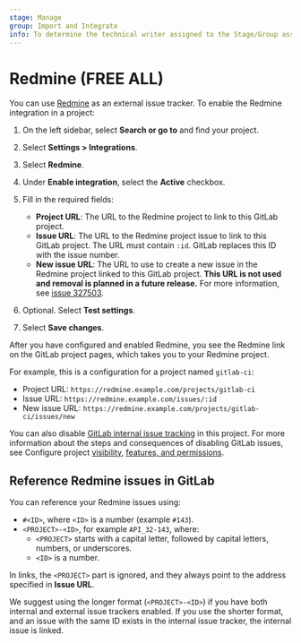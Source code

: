 ```yaml
---
stage: Manage
group: Import and Integrate
info: To determine the technical writer assigned to the Stage/Group associated with this page, see https://handbook.gitlab.com/handbook/product/ux/technical-writing/#assignments
---
```


# Redmine **(FREE ALL)**

You can use [Redmine](https://www.redmine.org/) as an external issue tracker.
To enable the Redmine integration in a project:

1. On the left sidebar, select **Search or go to** and find your project.
1. Select **Settings > Integrations**.
1. Select **Redmine**.
1. Under **Enable integration**, select the **Active** checkbox.
1. Fill in the required fields:

   - **Project URL**: The URL to the Redmine project to link to this GitLab project.
   - **Issue URL**: The URL to the Redmine project issue to link to this GitLab project.
     The URL must contain `:id`. GitLab replaces this ID with the issue number.
   - **New issue URL**: The URL to use to create a new issue in the Redmine project linked to
     this GitLab project.
     <!-- The line below was originally added in January 2018: https://gitlab.com/gitlab-org/gitlab/-/commit/778b231f3a5dd42ebe195d4719a26bf675093350 -->
     **This URL is not used and removal is planned in a future release.**
     For more information, see [issue 327503](https://gitlab.com/gitlab-org/gitlab/-/issues/327503).

1. Optional. Select **Test settings**.
1. Select **Save changes**.

After you have configured and enabled Redmine, you see the Redmine link on the GitLab project pages,
which takes you to your Redmine project.

For example, this is a configuration for a project named `gitlab-ci`:

- Project URL: `https://redmine.example.com/projects/gitlab-ci`
- Issue URL: `https://redmine.example.com/issues/:id`
- New issue URL: `https://redmine.example.com/projects/gitlab-ci/issues/new`

You can also disable [GitLab internal issue tracking](../issues/index.md) in this project.
For more information about the steps and consequences of disabling GitLab issues, see
Configure project [visibility](../../../user/public_access.md#change-project-visibility), [features, and permissions](../settings/project_features_permissions.md#configure-project-features-and-permissions).

## Reference Redmine issues in GitLab

You can reference your Redmine issues using:

- `#<ID>`, where `<ID>` is a number (example `#143`).
- `<PROJECT>-<ID>`, for example `API_32-143`, where:
  - `<PROJECT>` starts with a capital letter, followed by capital letters, numbers, or underscores.
  - `<ID>` is a number.

In links, the `<PROJECT>` part is ignored, and they always point to the address specified in **Issue URL**.

We suggest using the longer format (`<PROJECT>-<ID>`) if you have both internal and external issue
trackers enabled. If you use the shorter format, and an issue with the same ID exists in the
internal issue tracker, the internal issue is linked.
